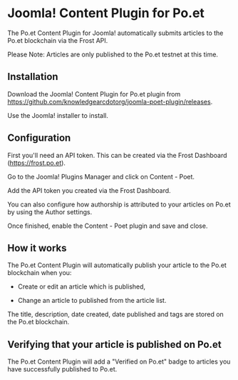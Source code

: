 # Joomla! Content Plugin for Po.et

The Po.et Content Plugin for Joomla! automatically submits articles to the Po.et blockchain via the Frost API.

Please Note: Articles are only published to the Po.et testnet at this time.

## Installation

Download the Joomla! Content Plugin for Po.et plugin from https://github.com/knowledgearcdotorg/joomla-poet-plugin/releases.

Use the Joomla! installer to install.

## Configuration

First you'll need an API token. This can be created via the Frost Dashboard (https://frost.po.et).

Go to the Joomla! Plugins Manager and click on Content - Poet.

Add the API token you created via the Frost Dashboard.

You can also configure how authorship is attributed to your articles on Po.et by using the Author settings.

Once finished, enable the Content - Poet plugin and save and close.

## How it works

The Po.et Content Plugin will automatically publish your article to the Po.et blockchain when you:

- Create or edit an article which is published,

- Change an article to published from the article list.

The title, description, date created, date published and tags are stored on the Po.et blockchain.

## Verifying that your article is published on Po.et

The Po.et Content Plugin will add a "Verified on Po.et" badge to articles you have successfully published to Po.et.
